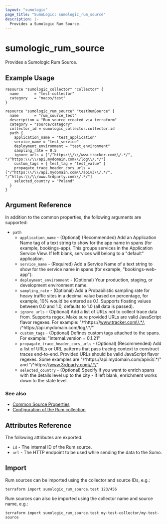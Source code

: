 ```yaml
---
layout: "sumologic"
page_title: "SumoLogic: sumologic_rum_source"
description: |-
  Provides a Sumologic Rum Source.
---
```


# sumologic_rum_source
Provides a Sumologic Rum Source.

## Example Usage
```hcl
resource "sumologic_collector" "collector" {
  name       = "test-collector"
  category   = "macos/test"
}

resource "sumologic_rum_source" "testRumSource" {
  name       = "rum_source_test"
  description = "Rum source created via terraform"
  category = "source/category"
  collector_id = sumologic_collector.collector.id
  path {
    application_name = "test_application"
    service_name = "test_service"
    deployment_environment = "test_environment"
    sampling_rate = 0.5
    ignore_urls = ["/^https:\\/\\/www.tracker.com\\/.*/", "/^https:\\/\\/api.mydomain.com\\/log\\/.*/"]
    custom_tags = { test_tag = "test_value" }
    propagate_trace_header_cors_urls = ["/^https:\\/\\/api.mydomain.com\\/apiv3\\/.*/", "/^https:\\/\\/www.3rdparty.com\\/.*/"]
    selected_country = "Poland"
  }
}
  ```

## Argument Reference

In addition to the common properties, the following arguments are supported:

 - `path`
     + `application_name` - (Optional) (Recommended) Add an Application Name tag of a text string to show for the app name in spans (for example, bookings-app). This groups services in the Application Service View. If left blank, services will belong to a "default" application.
     + `service_name` - (Required) Add a Service Name of a text string to show for the service name in spans (for example, "bookings-web-app").
     + `deployment_environment` - (Optional) Your production, staging, or development environment name.
     + `sampling_rate` - (Optional) Add a Probabilistic sampling rate for heavy traffic sites in a decimal value based on percentage, for example, 10% would be entered as 0.1. Supports floating values between 0.0 and 1.0, defaults to 1.0 (all data is passed).
     + `ignore_urls` - (Optional) Add a list of URLs not to collect trace data from. Supports regex. Make sure provided URLs are valid JavaScript flavor regexes. For example: "/^https:\/\/www.tracker.com\/.*/, /^https:\/\/api.mydomain.com\/log\/.*/"
     + `custom_tags` - (Optional) Defines custom tags attached to the spans. For example: "internal.version = 0.1.21"
     + `propagate_trace_header_cors_urls` - (Optional) (Recommended) Add a list of URLs or URL patterns that pass tracing context to construct traces end-to-end. Provided URLs should be valid JavaScript flavor regexes. Some examples are "/^https:\/\/api.mydomain.com\/apiv3\/.*/" and "/^https:\/\/www.3rdparty.com\/.*/".
     + `selected_country` - (Optional) Specify if you want to enrich spans with the details level up to the city - if left blank, enrichment works down to the state level.

### See also
  * [Common Source Properties](https://github.com/terraform-providers/terraform-provider-sumologic/tree/master/website#common-source-properties)
  * [Configuration of the Rum collection](https://help.sumologic.com/docs/apm/real-user-monitoring/configure-data-collection/)

## Attributes Reference
The following attributes are exported:

- `id` - The internal ID of the Rum source.
- `url` - The HTTP endpoint to be used while sending the data to the Sumo.

## Import
Rum sources can be imported using the collector and source IDs, e.g.:

```hcl
terraform import sumologic_rum_source.test 123/456
```

Rum sources can also be imported using the collector name and source name, e.g.:

```hcl
terraform import sumologic_rum_source.test my-test-collector/my-test-source
```